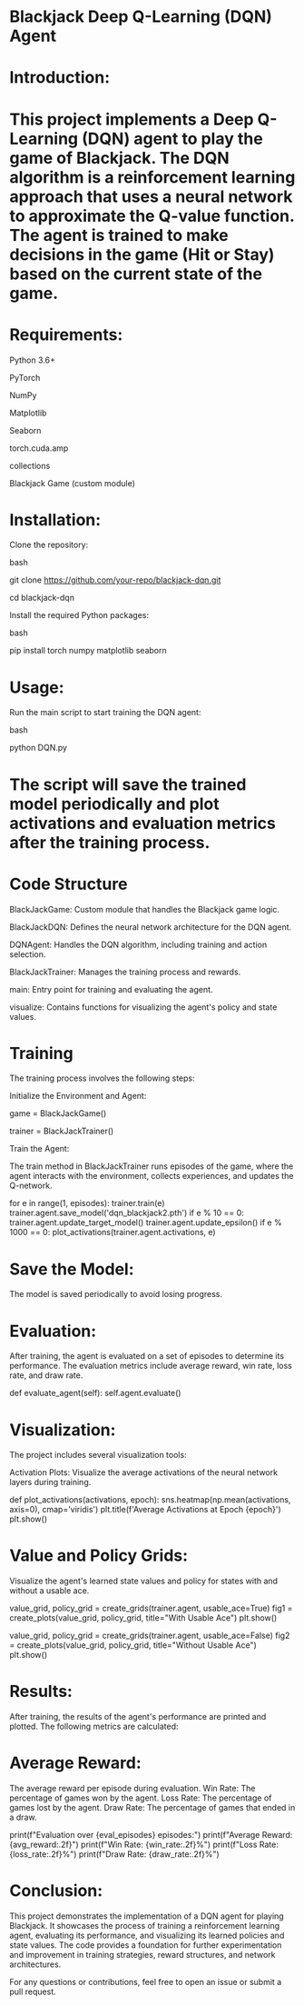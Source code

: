 # Blackjack Deep Q-Learning (DQN) Agent

# Introduction:

# This project implements a Deep Q-Learning (DQN) agent to play the game of Blackjack. The DQN algorithm is a reinforcement learning approach that uses a neural network to approximate the Q-value function. The agent is trained to make decisions in the game (Hit or Stay) based on the current state of the game.

# Requirements:

Python 3.6+

PyTorch

NumPy

Matplotlib

Seaborn

torch.cuda.amp

collections

Blackjack Game (custom module)

# Installation:

Clone the repository:

bash

git clone https://github.com/your-repo/blackjack-dqn.git

cd blackjack-dqn

Install the required Python packages:

bash

pip install torch numpy matplotlib seaborn

# Usage:

Run the main script to start training the DQN agent:

bash

python DQN.py

# The script will save the trained model periodically and plot activations and evaluation metrics after the training process.

# Code Structure

BlackJackGame: Custom module that handles the Blackjack game logic.

BlackJackDQN: Defines the neural network architecture for the DQN agent.

DQNAgent: Handles the DQN algorithm, including training and action selection.

BlackJackTrainer: Manages the training process and rewards.

main: Entry point for training and evaluating the agent.

visualize: Contains functions for visualizing the agent's policy and state values.

# Training

The training process involves the following steps:

Initialize the Environment and Agent:

game = BlackJackGame()

trainer = BlackJackTrainer()

Train the Agent:

The train method in BlackJackTrainer runs episodes of the game, where the agent interacts with the environment, collects experiences, and updates the Q-network.

for e in range(1, episodes):
    trainer.train(e)
    trainer.agent.save_model('dqn_blackjack2.pth')
    if e % 10 == 0:
        trainer.agent.update_target_model()
        trainer.agent.update_epsilon()
    if e % 1000 == 0:
        plot_activations(trainer.agent.activations, e)
        
# Save the Model:

The model is saved periodically to avoid losing progress.

# Evaluation:

After training, the agent is evaluated on a set of episodes to determine its performance. The evaluation metrics include average reward, win rate, loss rate, and draw rate.

def evaluate_agent(self):
    self.agent.evaluate()
    
# Visualization:
The project includes several visualization tools:

Activation Plots:
Visualize the average activations of the neural network layers during training.

def plot_activations(activations, epoch):
    sns.heatmap(np.mean(activations, axis=0), cmap='viridis')
    plt.title(f'Average Activations at Epoch {epoch}')
    plt.show()
    
# Value and Policy Grids:

Visualize the agent's learned state values and policy for states with and without a usable ace.

value_grid, policy_grid = create_grids(trainer.agent, usable_ace=True)
fig1 = create_plots(value_grid, policy_grid, title="With Usable Ace")
plt.show()

value_grid, policy_grid = create_grids(trainer.agent, usable_ace=False)
fig2 = create_plots(value_grid, policy_grid, title="Without Usable Ace")
plt.show()

# Results:

After training, the results of the agent's performance are printed and plotted. The following metrics are calculated:

# Average Reward:
The average reward per episode during evaluation.
Win Rate:
The percentage of games won by the agent.
Loss Rate:
The percentage of games lost by the agent.
Draw Rate:
The percentage of games that ended in a draw.

print(f"Evaluation over {eval_episodes} episodes:")
print(f"Average Reward: {avg_reward:.2f}")
print(f"Win Rate: {win_rate:.2f}%")
print(f"Loss Rate: {loss_rate:.2f}%")
print(f"Draw Rate: {draw_rate:.2f}%")

# Conclusion:
This project demonstrates the implementation of a DQN agent for playing Blackjack. It showcases the process of training a reinforcement learning agent, evaluating its performance, and visualizing its learned policies and state values. The code provides a foundation for further experimentation and improvement in training strategies, reward structures, and network architectures.

For any questions or contributions, feel free to open an issue or submit a pull request.

